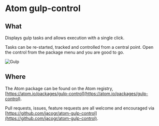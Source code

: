 # Atom gulp-control

## What

Displays gulp tasks and allows execution with a single click.

Tasks can be re-started, tracked and controlled from a central point. Open the control from the package menu and you are good to go.

![Gulp](https://raw.githubusercontent.com/jacogr/atom-gulp-control/master/screenshots/gulp-01.png)

## Where

The Atom package can be found on the Atom registry, [https://atom.io/packages/gulp-control](https://atom.io/packages/gulp-control).

Pull requests, issues, feature requests are all welcome and encouraged via [https://github.com/jacogr/atom-gulp-control](https://github.com/jacogr/atom-gulp-control).
